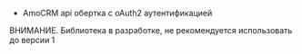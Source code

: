 * AmoCRM api обертка с oAuth2 аутентификацией

ВНИМАНИЕ. Библиотека в разработке, не рекомендуется использовать до версии 1